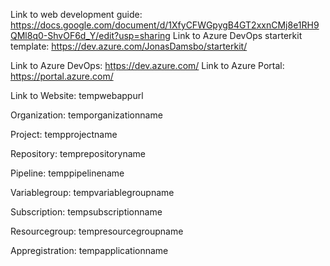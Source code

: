 Link to web development guide: https://docs.google.com/document/d/1XfyCFWGpygB4GT2xxnCMj8e1RH9QMl8q0-ShvOF6d_Y/edit?usp=sharing
Link to Azure DevOps starterkit template: https://dev.azure.com/JonasDamsbo/starterkit/

Link to Azure DevOps: https://dev.azure.com/
Link to Azure Portal: https://portal.azure.com/

Link to Website: tempwebappurl

Organization: temporganizationname

Project: tempprojectname

Repository: temprepositoryname

Pipeline: temppipelinename

Variablegroup: tempvariablegroupname

Subscription: tempsubscriptionname

Resourcegroup: tempresourcegroupname

Appregistration: tempapplicationname
